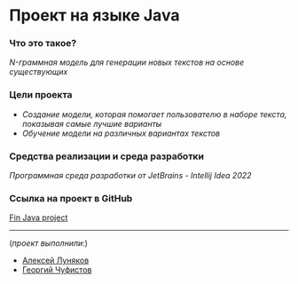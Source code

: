 # Проект на языке Java

### Что это такое?
*N-граммная модель для генерации новых текстов на основе существующих*

### Цели проекта
 - *Cоздание модели, которая помогает пользователю в наборе текста, показывая самые лучшие варианты*
 - *Обучение модели на различных вариантах текстов*


### Средства реализации и среда разработки
 *Программная среда разработки от JetBrains - Intellij Idea 2022*

### Ссылка на проект в GitHub
 [Fin Java project](https://github.com/georgechufff/final_project_java_3sem)

---
(*проект выполнили:*)
* [Алексей Луняков](https://github.com/AlexeyLunyakov)
* [Георгий Чуфистов](https://github.com/georgechufff)